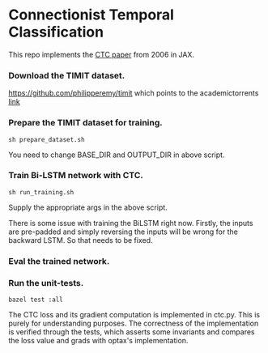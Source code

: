 # Connectionist Temporal Classification

This repo implements the [CTC paper](https://www.cs.toronto.edu/~graves/icml_2006.pdf) from 2006 in JAX.

### Download the TIMIT dataset.

https://github.com/philipperemy/timit which points to the academictorrents [link](
https://academictorrents.com/details/34e2b78745138186976cbc27939b1b34d18bd5b3)

### Prepare the TIMIT dataset for training.

`sh prepare_dataset.sh`

You need to change BASE_DIR and OUTPUT_DIR in above script.

### Train Bi-LSTM network with CTC.

`sh run_training.sh`

Supply the appropriate args in the above script.

There is some issue with training the BiLSTM right now. Firstly, the inputs
are pre-padded and simply reversing the inputs will be wrong for the backward
LSTM. So that needs to be fixed.

### Eval the trained network.

### Run the unit-tests.

`bazel test :all`

The CTC loss and its gradient computation is implemented in ctc.py. This is
purely for understanding purposes. The correctness of the implementation is
verified through the tests, which asserts some invariants and compares the loss
value and grads with optax's implementation.